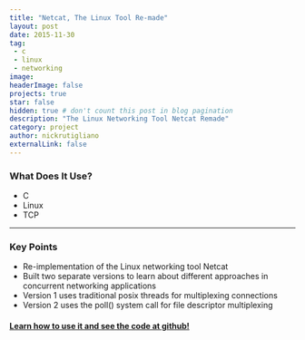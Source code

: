 ```yaml
---
title: "Netcat, The Linux Tool Re-made"
layout: post
date: 2015-11-30 
tag:
 - c
 - linux
 - networking
image: 
headerImage: false
projects: true
star: false
hidden: true # don't count this post in blog pagination
description: "The Linux Networking Tool Netcat Remade"
category: project
author: nickrutigliano
externalLink: false
---
```


### What Does It Use?

- C
- Linux
- TCP

---

### Key Points

- Re-implementation of the Linux networking tool Netcat
- Built two separate versions to learn about different approaches in concurrent networking applications
- Version 1 uses traditional posix threads for multiplexing connections
- Version 2 uses the poll() system call for file descriptor multiplexing

#### [Learn how to use it and see the code at github!](https://www.github.com/rutigs/blockchain-kvstore)
